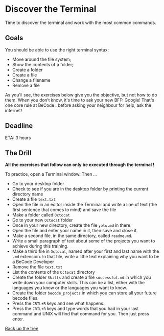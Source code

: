 # Discover the Terminal

Time to discover the terminal and work with the most common commands.

## Goals

You should be able to use the right terminal syntax:

- Move around the file system;
- Show the contents of a folder;
- Create a folder
- Create a file
- Change a filename
- Remove a file

As you'll see, the exercises below give you the objective, but not how to do them. When you don't know, it's time to ask your new BFF: Google! That's one core rule at BeCode : before asking your neighbour for help, ask the internet!

## Deadline

ETA: 3 hours

## The Drill

**All the exercises that follow can only be executed through the terminal !**

To practice, open a Terminal window. Then ...

- Go to your desktop folder
- Check to see if you are in the desktop folder by printing the current directory name
- Create a file `text.txt`
- Open the file in an editor inside the Terminal and write a line of text (the first sentence that comes to mind) and save the file
- Make a folder called `Octocat`
- Go to your new  `Octocat` folder
- Once in your new directory, create the file `yolo.md` in there.
- Open the file and enter your name in it, then save and close it.
- Make a second file, in the same directory, called `readme.md`.
- Write a small paragraph of text about some of the projects you want to achieve during this training.
- Make a third file in `Octocat`, named after your first and last name with the `.md` extension. In that file, write a little text explaining why you want to be a BeCode Developer
- Remove the file `text.txt`
- List the contents of the `Octocat` directory
- Create the folder `Skills` and create a file `successful.md` in which you write down your computer skills. This can be a list, either with the languages you know or the languages you want to know.
- Create the folder `becode_projects` in which you can store all your future becode files.
- Press the `CRTL+R` keys and see what happens.
- Press the `CRTL+R` keys and type words that you had in your last command and UNIX will find that command for you. Then just press enter.

[Back up the tree](.)

